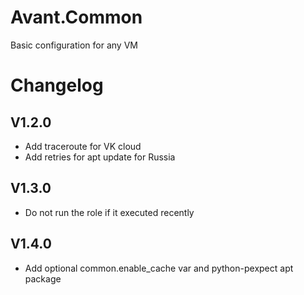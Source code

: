 # Avant.Common

Basic configuration for any VM

# Changelog

## V1.2.0

- Add traceroute for VK cloud
- Add retries for apt update for Russia

## V1.3.0

- Do not run the role if it executed recently

## V1.4.0

- Add optional common.enable_cache var and python-pexpect apt package